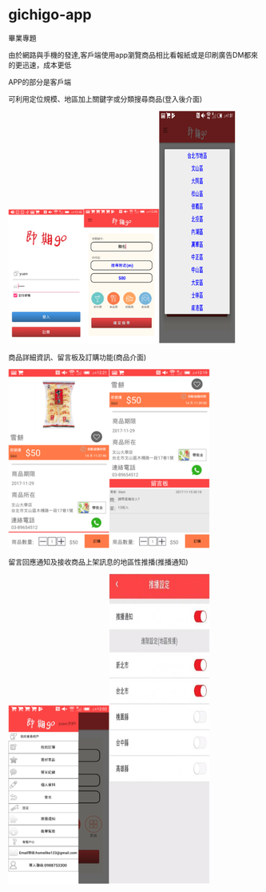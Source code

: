 # gichigo-app

畢業專題

由於網路與手機的發達,客戶端使用app瀏覽商品相比看報紙或是印刷廣告DM都來的更迅速，成本更低

APP的部分是客戶端

可利用定位規模、地區加上關鍵字或分類搜尋商品(登入後介面)

<img src="https://github.com/rvnk0716/gichigo-app/blob/master/1.png" width="30%" height="30%"><img src="https://github.com/rvnk0716/gichigo-app/blob/master/4.png" width="30%" height="30%"><img 
src="https://github.com/rvnk0716/gichigo-app/blob/master/5.png" width="30%" height="465">

商品詳細資訊、留言板及訂購功能(商品介面)

<img src="https://github.com/rvnk0716/gichigo-app/blob/master/2.png" width="40%" height="40%"><img
src="https://github.com/rvnk0716/gichigo-app/blob/master/3.png" width="40%" height="40%">

留言回應通知及接收商品上架訊息的地區性推播(推播通知)

<img src="https://github.com/rvnk0716/gichigo-app/blob/master/7.png" width="40%" height="40%"><img
src="https://github.com/rvnk0716/gichigo-app/blob/master/6.jpg" width="40%" height="620">
